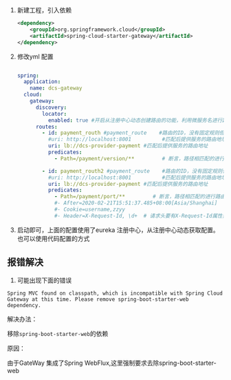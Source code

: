 1. 新建工程，引入依赖

   ```xml
   <dependency>
       <groupId>org.springframework.cloud</groupId>
       <artifactId>spring-cloud-starter-gateway</artifactId>
   </dependency>
   
   ```



2. 修改yml 配置

   ```yaml
   
   spring:
     application:
       name: dcs-gateway
     cloud:
       gateway:
         discovery:
           locator:
             enabled: true #开启从注册中心动态创建路由的功能，利用微服务名进行路由
         routes:
           - id: payment_routh #payment_route    #路由的ID，没有固定规则但要求唯一，建议配合服务名
             #uri: http://localhost:8001          #匹配后提供服务的路由地址
             uri: lb://dcs-provider-payment #匹配后提供服务的路由地址
             predicates:
               - Path=/payment/version/**         # 断言，路径相匹配的进行路由
   
           - id: payment_routh2 #payment_route    #路由的ID，没有固定规则但要求唯一，建议配合服务名
             #uri: http://localhost:8001          #匹配后提供服务的路由地址
             uri: lb://dcs-provider-payment #匹配后提供服务的路由地址
             predicates:
               - Path=/payment/port/**         # 断言，路径相匹配的进行路由
               #- After=2020-02-21T15:51:37.485+08:00[Asia/Shanghai]
               #- Cookie=username,zzyy
               #- Header=X-Request-Id, \d+  # 请求头要有X-Request-Id属性并且值为整数的正则表达式
   
   ```

3. 启动即可，上面的配置使用了eureka 注册中心，从注册中心动态获取配置。也可以使用代码配置的方式



## 报错解决

1. 可能出现下面的错误

```
Spring MVC found on classpath, which is incompatible with Spring Cloud Gateway at this time. Please remove spring-boot-starter-web dependency.
```

解决办法：

移除`spring-boot-starter-web`的依赖



原因：

由于GateWay 集成了Spring WebFlux,这里强制要求去除spring-boot-starter-web

